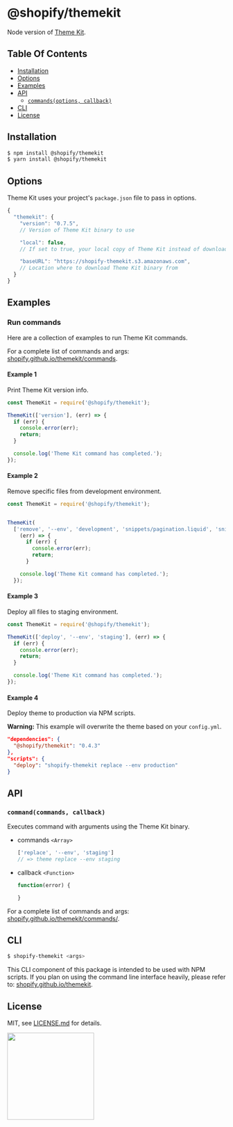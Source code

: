 # @shopify/themekit

Node version of [Theme Kit](http://shopify.github.io/themekit/).

## Table Of Contents

- [Installation](#installation)
- [Options](#options)
- [Examples](#examples)
- [API](#api)
    + [`commands(options, callback)`](#themekitcommandsargs)
- [CLI](#cli)
- [License](http://github.com/Shopify/node-themekit/blob/master/LICENSE.md)

## Installation

```bash
$ npm install @shopify/themekit
$ yarn install @shopify/themekit
```

## Options
Theme Kit uses your project's `package.json` file to pass in options.

```javascript
{
  "themekit": {
    "version": "0.7.5",
    // Version of Theme Kit binary to use

    "local": false,
    // If set to true, your local copy of Theme Kit instead of downloading binary

    "baseURL": "https://shopify-themekit.s3.amazonaws.com",
    // Location where to download Theme Kit binary from
  }
}
```

## Examples

### Run commands

Here are a collection of examples to run Theme Kit commands.

For a complete list of commands and args: [shopify.github.io/themekit/commands](http://shopify.github.io/themekit/commands).

#### Example 1

Print Theme Kit version info.

```javascript
const ThemeKit = require('@shopify/themekit');

ThemeKit(['version'], (err) => {
  if (err) {
    console.error(err);
    return;
  }

  console.log('Theme Kit command has completed.');
});
```

#### Example 2

Remove specific files from development environment.

```javascript
const ThemeKit = require('@shopify/themekit');


ThemeKit(
  ['remove', '--env', 'development', 'snippets/pagination.liquid', 'snippets/date.liquid'],
    (err) => {
      if (err) {
        console.error(err);
        return;
      }

    console.log('Theme Kit command has completed.');
  });
```

#### Example 3

Deploy all files to staging environment.

```javascript
const ThemeKit = require('@shopify/themekit');

ThemeKit(['deploy', '--env', 'staging'], (err) => {
  if (err) {
    console.error(err);
    return;
  }

  console.log('Theme Kit command has completed.');
});
```

#### Example 4

Deploy theme to production via NPM scripts.

**Warning:** This example will overwrite the theme based on your `config.yml`.

```json
"dependencies": {
  "@shopify/themekit": "0.4.3"
},
"scripts": {
  "deploy": "shopify-themekit replace --env production"
}
```

## API

### `command(commands, callback)`

Executes command with arguments using the Theme Kit binary.

- commands `<Array>`  
  ```javascript
  ['replace', '--env', 'staging']
  // => theme replace --env staging
  ```

- callback `<Function>`

  ```javascript
  function(error) {

  }
  ```

For a complete list of commands and args: [shopify.github.io/themekit/commands/](http://shopify.github.io/themekit/commands/).

## CLI

```bash
$ shopify-themekit <args>
```

This CLI component of this package is intended to be used with NPM scripts. If you plan on using the command line interface heavily, please refer to: [shopify.github.io/themekit](http://shopify.github.io/themekit).

## License

MIT, see [LICENSE.md](http://github.com/Shopify/node-themekit/blob/master/LICENSE.md) for details.

<img src="https://cdn.shopify.com/shopify-marketing_assets/builds/19.0.0/shopify-full-color-black.svg" width="200" />
